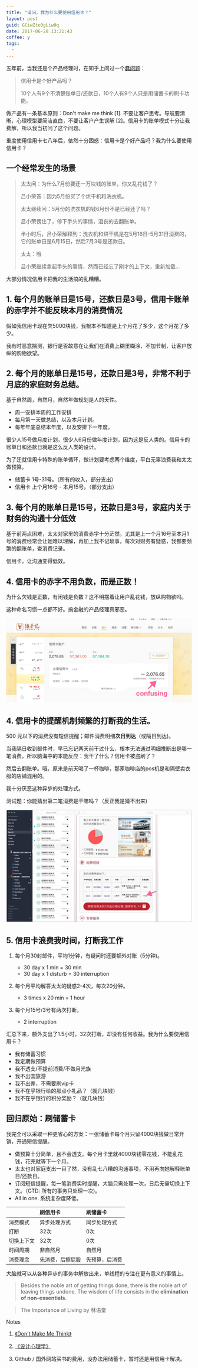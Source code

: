 ```yaml
---
title: "请问，我为什么要使用信用卡？"
layout: post
guid: GCiwZte0gLiw0q
date: 2017-06-28 13:21:43
coffee: y
tags:
  -
---
```


五年前，当我还是个产品经理时，在知乎上问过一个[蠢问题](https://www.zhihu.com/question/20398841/log)：

> 信用卡是个好产品吗？
>
> 10个人有9个不清楚账单日/还款日，10个人有9个人只是用储蓄卡的刷卡功能。

做产品有一条基本原则：Don't make me think [1]. 不要让客户思考。导航要清晰，心理模型要简洁直白，不要让客户产生误解 [2]。信用卡的账单模式十分让我费解，所以我当初问了这个问题。

重度使用信用卡七八年后，依然十分困惑：信用卡是个好产品吗？我为什么要使用信用卡？


## 一个经常发生的场景

> 太太问：为什么7月份要还一万块钱的账单，你又乱花钱了？
> 
> 吕小荣答：因为5月份买了个烘干机和洗衣机。
> 
> 太太继续问：5月份的洗衣机的钱6月份不是已经还了吗？
> 
> 吕小荣愣住了，停下手头的事情，沮丧的去翻账单。
> 
> 半小时后，吕小荣解释到：洗衣机和烘干机是在5月16日-5月31日消费的，它的账单日是6月15日，然后7月3号是还款日。
> 
> 太太：哦
> 
> 吕小荣继续拿起手头的事情，然而已经忘了刚才的上下文，重新加载...

大部分情况信用卡把我的生活搞的乱糟糟。

## 1. 每个月的账单日是15号，还款日是3号，信用卡账单的赤字并不能反映本月的消费情况

假如我信用卡现在欠5000块钱，我根本不知道是上个月花了多少，这个月花了多少。

我有时恶意揣测，银行是否故意在让我们在消费上糊里糊涂，不加节制，让客户放纵的购物欲望。

## 2. 每个月的账单日是15号，还款日是3号，非常不利于月底的家庭财务总结。

基于自然周，自然月，自然年做规划是人的天性。

- 周一安排本周的工作安排
- 每月第一天做总结，以及本月计划。
- 每年年底总结本年度，以及安排下一年度。

很少人15号做月度计划，很少人6月份做年度计划，因为这是反人类的。信用卡的账单日和还款日就是这么反人类的设计。

为了迁就信用卡特殊的账单循环，做计划要考虑两个维度，平白无辜浪费我和太太做预算。

- 储蓄卡 1号-31号。（所有的收入，部分支出）
- 信用卡 上个月16号 - 本月15号。（部分支出）

## 3. 每个月的账单日是15号，还款日是3号，家庭内关于财务的沟通十分低效

基于前两点困难，太太对家里的消费赤字十分茫然。尤其是上一个月16号至本月1号的消费经常会让她难以理解，再加上我不记琐事，每次对财务有疑惑，我都要频繁的翻账单，查消费记录。

信用卡，让沟通变得低效。

## 4. 信用卡的赤字不用负数，而是正数！

为什么欠钱是正数，有闲钱是负数？这不明摆着让用户乱花钱，放纵购物欲吗。

这种命名习惯一点都不好。搞金融的产品经理真邪恶。

![](/media/files/2017/2017-06-28-confusing.jpeg)


## 4. 信用卡的提醒机制频繁的打断我的生活。

500 元以下的消费没有短信提醒；邮件消费明细**次日到达**（或隔日到达)。

当我隔日收到邮件时，早已忘记两天前干过什么，根本无法通过明细推断出是哪一笔消费，所以脑海中的本能反应：我干了什么？信用卡被盗刷了？

然后去翻账单。哦，原来是前天喝了一杯咖啡，那家咖啡店的pos机是和隔壁卖衣服的店铺混用的。

我十分厌恶这种异步的处理方式。

测试题：你能猜出第二笔消费是干嘛吗？（反正我是猜不出来)

![](/media/files/2017/2017-06-28-billing.jpeg)

## 5. 信用卡浪费我时间，打断我工作

1. 每个月30封邮件，平均1分钟，有疑问时还要额外对账（5分钟)。
	* 30 day x 1 min = 30 min
	* 30 day x 1 disturb = 30 interruption

2. 每个月平均解答太太的疑惑2-4次，每次20分钟。

	* 3 times x 20 min = 1 hour

3. 每个月15号/3号有两次打断。

	* 2 interruption

汇总下来，额外支出了1.5小时，32次打断，却没有任何收益。我为什么要使用信用卡？


- 我有储蓄习惯
- 我定期做预算
- 我不透支/不提前消费/不做月光族
- 我不出国旅游
- 我不出差，不需要刷vip卡
- 我不在乎银行给的那点小礼品？（就几块钱）
- 我不在乎银行的积分奖励？（就几块钱）

## 回归原始：刷储蓄卡

我完全可以采取一种更省心的方案：一张储蓄卡每个月只留4000块钱做日常开销，开通短信提醒。

- 做预算十分简单，且不会透支。每个月卡里就4000块钱零花钱，不能乱花钱，花完就等下一个月。
- 太太也对家庭支出一目了然，没有乱七八糟的沟通事项，不用再向她解释账单日/还款日。
- 订阅短信提醒，每一笔消费实时提醒，大脑只需处理一次，日后无需切换上下文。（GTD: 所有的事务只处理一次)。
- All in one. 系统复杂度降低。

|  | 刷信用卡 | 刷储蓄卡 |
|:-- |:--|:--|
| 消费模式| 异步处理方式 | 同步处理方式 |
| 打断 | 32次 | 0次 |
| 切换上下文| 32次  | 0次 |
| 时间周期  | 非自然月 | 自然月 |
| 消费理念  | 先消费，后擦屁股 | 先预算，后消费 |


大脑就可以从各种异步的事务中解放出来，单线程的专注在更有意义的事情上。

> Besides the noble art of getting things done, there is the noble art of leaving things undone. The wisdom of life consists in the **elimination of non-essentials.**

> The Importance of Living by 林语堂


Notes

1. [《Don't Make Me Think》](https://book.douban.com/subject/1440223/)

2. [《设计心理学》](https://book.douban.com/subject/1288844/)

3. Github / 国外网站买书的费用，没办法用储蓄卡，暂时还是用信用卡解决。
